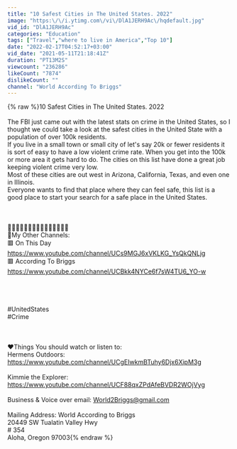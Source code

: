 ```yaml
---
title: "10 Safest Cities in The United States. 2022"
image: "https:\/\/i.ytimg.com\/vi\/DlA1JERH9Ac\/hqdefault.jpg"
vid_id: "DlA1JERH9Ac"
categories: "Education"
tags: ["Travel","where to live in America","Top 10"]
date: "2022-02-17T04:52:17+03:00"
vid_date: "2021-05-11T21:18:41Z"
duration: "PT13M2S"
viewcount: "236286"
likeCount: "7874"
dislikeCount: ""
channel: "World According To Briggs"
---
```

{% raw %}10 Safest Cities in The United States. 2022<br /><br />The FBI just came out with the latest stats on crime in the United States, so I thought we could take a look at the safest cities in the United State with a population of over 100k residents. <br />  If you live in a small town or small city of let's say 20k or fewer residents it is sort of easy to have a low violent crime rate. When you get into the 100k or more area it gets hard to do. The cities on this list have done a great job keeping violent crime very low.  <br />Most of these cities are out west in Arizona, California, Texas, and even one in Illinois.<br />Everyone wants to find that place where they can feel safe, this list is a good place to start your search for a safe place in the United States.<br /><br /><br /><br />🔹🔹🔹🔹🔹🔹🔹🔹🔹🔹🔹🔹🔹🔹🔹<br /> 🔶My Other Channels: <br />    🟥  On This Day  <br />    <a rel="nofollow" target="blank" href="https://www.youtube.com/channel/UCs9MGJ6xVKLKG_YsQkQNLjg">https://www.youtube.com/channel/UCs9MGJ6xVKLKG_YsQkQNLjg</a><br />    🟥     According To Briggs <br />    <a rel="nofollow" target="blank" href="https://www.youtube.com/channel/UCBkk4NYCe6f7sW4TU6_YO-w">https://www.youtube.com/channel/UCBkk4NYCe6f7sW4TU6_YO-w</a><br /><br /> <br />  <br /><br />#UnitedStates<br /> #Crime<br /><br /><br /><br />❤Things You should watch or listen to:<br />    Hermens Outdoors:<br />    <a rel="nofollow" target="blank" href="https://www.youtube.com/channel/UCgEIwkmBTuhy6Djx6XipM3g">https://www.youtube.com/channel/UCgEIwkmBTuhy6Djx6XipM3g</a><br />   <br />    Kimmie the Explorer:<br />    <a rel="nofollow" target="blank" href="https://www.youtube.com/channel/UCF88qxZPdAfeBVDR2WOjVyg">https://www.youtube.com/channel/UCF88qxZPdAfeBVDR2WOjVyg</a><br /><br />Business &amp; Voice over email: World2Briggs@gmail.com<br /><br />Mailing Address:   World According to Briggs<br />                                 20449 SW Tualatin Valley Hwy<br />                                 # 354<br />                                 Aloha, Oregon 97003{% endraw %}
